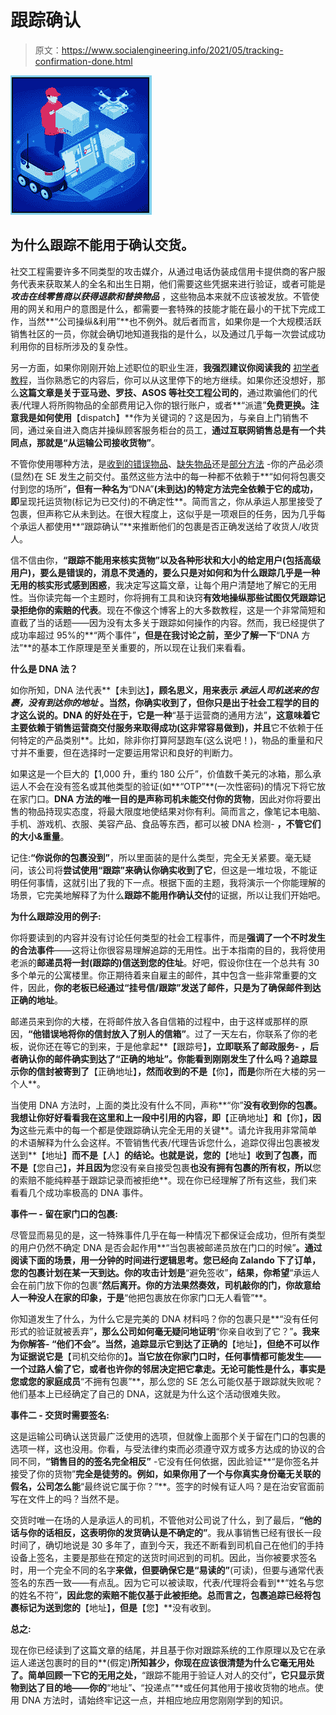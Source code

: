 # 跟踪确认

> 原文：<https://www.socialengineering.info/2021/05/tracking-confirmation-done.html>

[![](img/5c7ac809c2f58b6ad59b99fff73842b2.png)](https://1.bp.blogspot.com/-dGEAmPiKgvw/YIEdbwkya7I/AAAAAAAALtI/-QJRz6NL-u8Ntssn2-5-lJjpDT0dUiBRQCLcBGAsYHQ/s226/Tracking%2BConfirmation.%2Bwww.socialengineers.net.png)

## **为什么跟踪不能用于确认交货。**

社交工程需要许多不同类型的攻击媒介，从通过电话伪装成信用卡提供商的客户服务代表来获取某人的全名和出生日期，他们需要这些凭据来进行验证，或者可能是 ***攻击在线零售商以获得退款和替换物品*** ，这些物品本来就不应该被发放。不管使用的网关和用户的意图是什么，都需要一套特殊的技能才能在最小的干扰下完成工作，当然**“公司操纵&利用”**也不例外。就后者而言，如果你是一个大规模活跃销售社区的一员，你就会确切地知道我指的是什么，以及通过几乎每一次尝试成功利用你的目标所涉及的复杂性。

 

另一方面，如果你刚刚开始上述职位的职业生涯，**我强烈建议你阅读我的** [初学者教程](https://www.socialengineers.net/search/label/Beginner%20SEing%20Tutorials)，当你熟悉它的内容后，你可以从这里停下的地方继续。如果你还没想好，那么**这篇文章是关于亚马逊、罗技、ASOS 等社交工程公司的**，通过欺骗他们的代表/代理人将所购物品的全部费用记入你的银行账户，或者**“派遣”**免费更换。注意我是如何使用**【dispatch】**作为关键词的？这是因为，与亲自上门销售不同，通过亲自进入商店并操纵顾客服务柜台的员工，**通过互联网销售总是有一个共同点，那就是“从运输公司接收货物”**。

 

不管你使用哪种方法，是[收到的错误物品](https://www.socialengineers.net/2020/07/wrong-item-received-method.html)、[缺失物品](https://www.socialengineers.net/2020/09/the-missing-item-method-done.html)还是[部分方法](https://www.socialengineers.net/2020/09/the-partial-method.html) -你的产品必须(显然)在 SE 发生之前交付。虽然这些方法中的每一种都不依赖于**“如何将包裹交付到您的场所”**，但有一种名为**“DNA”**(未到达)的特定方法完全依赖于它的成功，即**呈现托运货物(标记为已交付)的不确定性**。简而言之，你从承运人那里接受了包裹，但声称它从未到达。在很大程度上，这似乎是一项艰巨的任务，因为几乎每个承运人都使用**“跟踪确认”**来推断他们的包裹是否正确发送给了收货人/收货人。

 

信不信由你，**“跟踪不能用来核实货物”**以及各种形状和大小的给定用户(包括高级用户)，要么是错误的，消息不灵通的，要么只是对如何和为什么**跟踪几乎是一种无用的核实形式感到困惑**，我决定写这篇文章，让每个用户清楚地了解它的无用性。当你读完每一个主题时，你将拥有工具和诀窍**有效地操纵那些试图仅凭跟踪记录拒绝你的索赔的代表**。现在不像这个博客上的大多数教程，这是一个非常简短和直截了当的话题——因为没有太多关于跟踪如何操作的内容。然而，我已经提供了成功率超过 95%的**“两个事件”**，但是在我讨论之前，至少了解一下**“DNA 方法”**的基本工作原理是至关重要的，所以现在让我们来看看。

 

**什么是 DNA 法？**

 

如你所知，DNA 法代表**【未到达】**，顾名思义，用来表示 ***承运人司机送来的包裹，没有到达你的地址*** 。当然，你确实收到了，但你只是出于社会工程学的目的才这么说的。DNA 的好处在于，它是一种**“基于运营商的通用方法”**，这意味着它主要依赖于销售运营商交付服务来取得成功(这非常容易做到)，并且**它不依赖于任何特定的产品类别**。比如，除非你打算阿瑟跑车(这么说吧！)，物品的重量和尺寸并不重要，但在选择时一定要运用常识和良好的判断力。

 

如果这是一个巨大的【1,000 升，重约 180 公斤”，价值数千美元的冰箱，那么承运人不会在没有签名或其他类型的验证(如**“OTP”**(一次性密码)的情况下将它放在家门口。**DNA 方法的唯一目的是声称司机未能交付你的货物**，因此对你将要出售的物品持现实态度，将最大限度地使结果对你有利。简而言之，像笔记本电脑、手机、游戏机、衣服、美容产品、食品等东西，都可以被 DNA 检测- **，不管它们的大小&重量**。

 

记住:**“你说你的包裹没到”**，所以里面装的是什么类型，完全无关紧要。毫无疑问，该公司将**尝试使用“跟踪”来确认你确实收到了它**，但这是一堆垃圾，不能证明任何事情，这就引出了我的下一点。根据下面的主题，我将演示一个你能理解的场景，它完美地解释了为什么**跟踪不能用作确认交付**的证据，所以让我们开始吧。

 

**为什么跟踪没用的例子:**

 

你将要读到的内容并没有讨论任何类型的社会工程事件，而是**强调了一个不时发生的合法事件**——这将让你很容易理解追踪的无用性。出于本指南的目的，我将使用老派的**邮递员将一封(跟踪的)信送到您的住址**。好吧，假设你住在一个总共有 30 多个单元的公寓楼里。你正期待着来自雇主的邮件，其中包含一些非常重要的文件，因此，**你的老板已经通过“挂号信/跟踪”发送了邮件，只是为了确保邮件到达正确的地址**。

 

邮递员来到你的大楼，在将邮件放入各自信箱的过程中，由于这样或那样的原因，**“他错误地将你的信封放入了别人的信箱”**。过了一天左右，你联系了你的老板，说你还在等它的到来，于是他拿起**【跟踪号】**，立即联系了邮政服务- **，后者确认你的邮件确实到达了“正确的地址”**。你能看到刚刚发生了什么吗？追踪显示你的信封被寄到了**【正确地址】**，然而收到的不是**【你】**，而是**你所在大楼的另一个人**。

 

当使用 DNA 方法时，上面的类比没有什么不同，声称**“你”**没有收到你的包裹。我想让你好好看看我在这里和上一段中引用的内容，即**【正确地址】**和**【你】**，因为**这些元素中的每一个都是使跟踪确认完全无用的关键**。请允许我用非常简单的术语解释为什么会这样。不管销售代表/代理告诉您什么，追踪仅得出包裹被发送到**【地址】**而不是**【人】**的结论。也就是说，您的**【地址】**收到了包裹，而不是**【您自己】**，并且因为**您没有亲自接受包裹**也没有拥有包裹的所有权，所以**您的索赔不能纯粹基于跟踪记录而被拒绝**。现在你已经理解了所有这些，我们来看看几个成功率极高的 DNA 事件。

 

**事件一 - 留在家门口的包裹:**

 

尽管显而易见的是，这一特殊事件几乎在每一种情况下都保证会成功，但所有类型的用户仍然不确定 DNA 是否会起作用**“当包裹被邮递员放在门口的时候”**。通过阅读下面的场景，用一分钟的时间进行逻辑思考。您已经向 Zalando 下了订单，您的包裹计划在某一天到达。你的攻击计划是**“避免签收”**，结果，你希望**“承运人会在前门放下你的包裹”**然后离开。你的方法果然奏效，司机敲你的门，你故意给人一种没人在家的印象，于是**“他把包裹放在你家门口无人看管”**。

 

你知道发生了什么，为什么它是完美的 DNA 材料吗？你的包裹只是**“没有任何形式的验证就被丢弃”**，那么公司如何毫无疑问地证明**“你亲自收到了它？”**。我来为你解答- **“他们不会”**。当然，追踪显示它到达了正确的**【地址】**，但绝不可以作为证据说它是**【司机交给你的】**。当它放在你家门口时，任何事情都可能发生——一个过路人偷了它，或者也许你的邻居决定把它拿走。无论可能性是什么，事实是您或您的家庭成员**“不拥有包裹”**，那么您的 SE 怎么可能仅基于跟踪就失败呢？他们基本上已经确定了自己的 DNA，这就是为什么这个活动很难失败。

 

**事件二 - 交货时需要签名:**

 

这是运输公司确认送货最广泛使用的选项，但就像上面那个关于留在门口的包裹的选项一样，这也没用。你看，与受法律约束而必须遵守双方或多方达成的协议的合同不同，**“销售目的的签名完全相反”** -它没有任何依据，因此验证**“是你签名并接受了你的货物”**完全是徒劳的。例如，如果你用了一个与你真实身份毫无关联的假名，公司怎么能**“最终说它属于你？”**。签字的时候有证人吗？是在治安官面前写在文件上的吗？当然不是。

 

交货时唯一在场的人是承运人的司机，不管他对公司说了什么，到了最后，**“他的话与你的话相反，这表明你的发货确认是不确定的”**。我从事销售已经有很长一段时间了，确切地说是 30 多年了，直到今天，我还不断看到司机自己在他们的手持设备上签名，主要是那些在预定的送货时间迟到的司机。因此，当你被要求签名时，用一个完全不同的名字**来做，但要确保它是“易读的”**(可读)，但要与通常代表签名的东西一致——有点乱。因为它可以被读取，代表/代理将会看到**“姓名与您的姓名不符”**，因此您的索赔不能仅基于此被拒绝。总而言之，包裹追踪已经将包裹标记为送到您的**【地址】**，但是**【您】**没有收到。

 

**总之:**

 

现在你已经读到了这篇文章的结尾，并且基于你对跟踪系统的工作原理以及它在承运人递送包裹时的目的**(假定)**所知甚少，你现在应该很清楚为什么它毫无用处了。简单回顾一下它的无用之处，**“跟踪不能用于验证人对人的交付”**，它只显示货物到达了目的地——你的**“地址”**、**“投递点”**或任何其他用于接收货物的地点。使用 DNA 方法时，请始终牢记这一点，并相应地应用您刚刚学到的知识。